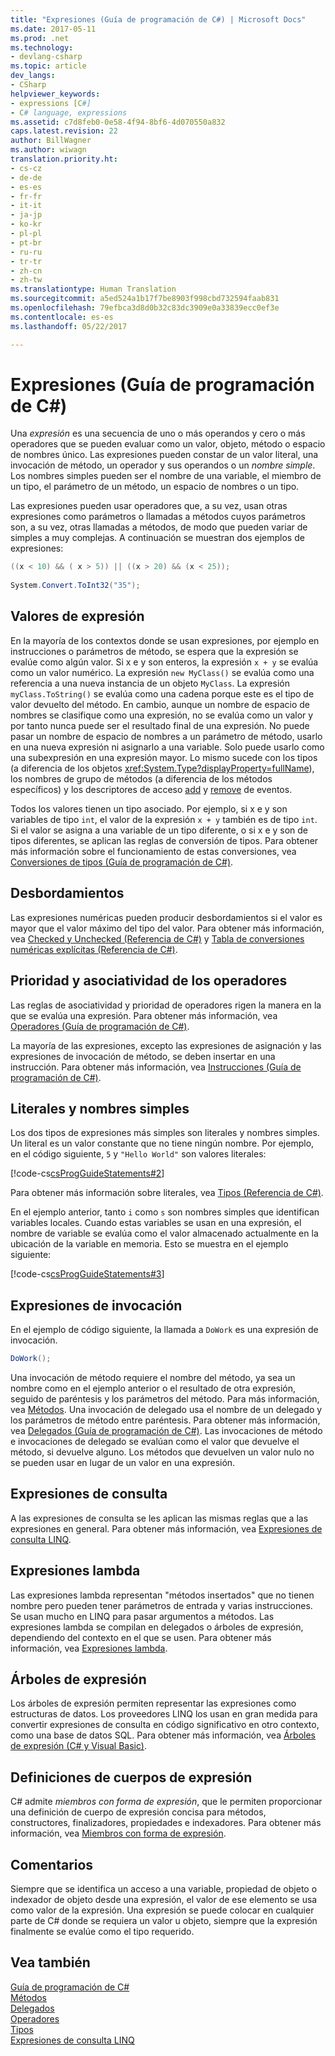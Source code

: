 ```yaml
---
title: "Expresiones (Guía de programación de C#) | Microsoft Docs"
ms.date: 2017-05-11
ms.prod: .net
ms.technology:
- devlang-csharp
ms.topic: article
dev_langs:
- CSharp
helpviewer_keywords:
- expressions [C#]
- C# language, expressions
ms.assetid: c7d8feb0-0e58-4f94-8bf6-4d070550a832
caps.latest.revision: 22
author: BillWagner
ms.author: wiwagn
translation.priority.ht:
- cs-cz
- de-de
- es-es
- fr-fr
- it-it
- ja-jp
- ko-kr
- pl-pl
- pt-br
- ru-ru
- tr-tr
- zh-cn
- zh-tw
ms.translationtype: Human Translation
ms.sourcegitcommit: a5ed524a1b17f7be8903f998cbd732594faab831
ms.openlocfilehash: 79efbca3d8d0b32c83dc3909e0a33839ecc0ef3e
ms.contentlocale: es-es
ms.lasthandoff: 05/22/2017

---
```

# <a name="expressions-c-programming-guide"></a>Expresiones (Guía de programación de C#)
Una *expresión* es una secuencia de uno o más operandos y cero o más operadores que se pueden evaluar como un valor, objeto, método o espacio de nombres único. Las expresiones pueden constar de un valor literal, una invocación de método, un operador y sus operandos o un *nombre simple*. Los nombres simples pueden ser el nombre de una variable, el miembro de un tipo, el parámetro de un método, un espacio de nombres o un tipo.  
  
 Las expresiones pueden usar operadores que, a su vez, usan otras expresiones como parámetros o llamadas a métodos cuyos parámetros son, a su vez, otras llamadas a métodos, de modo que pueden variar de simples a muy complejas. A continuación se muestran dos ejemplos de expresiones:  
  
```csharp  
((x < 10) && ( x > 5)) || ((x > 20) && (x < 25));
   
System.Convert.ToInt32("35");  
```  
  
## <a name="expression-values"></a>Valores de expresión  
 En la mayoría de los contextos donde se usan expresiones, por ejemplo en instrucciones o parámetros de método, se espera que la expresión se evalúe como algún valor. Si x e y son enteros, la expresión `x + y` se evalúa como un valor numérico. La expresión `new MyClass()` se evalúa como una referencia a una nueva instancia de un objeto `MyClass`. La expresión `myClass.ToString()` se evalúa como una cadena porque este es el tipo de valor devuelto del método. En cambio, aunque un nombre de espacio de nombres se clasifique como una expresión, no se evalúa como un valor y por tanto nunca puede ser el resultado final de una expresión. No puede pasar un nombre de espacio de nombres a un parámetro de método, usarlo en una nueva expresión ni asignarlo a una variable. Solo puede usarlo como una subexpresión en una expresión mayor. Lo mismo sucede con los tipos (a diferencia de los objetos <xref:System.Type?displayProperty=fullName>), los nombres de grupo de métodos (a diferencia de los métodos específicos) y los descriptores de acceso [add](../../../csharp/language-reference/keywords/add.md) y [remove](../../../csharp/language-reference/keywords/remove.md) de eventos.  
  
 Todos los valores tienen un tipo asociado. Por ejemplo, si x e y son variables de tipo `int`, el valor de la expresión `x + y` también es de tipo `int`. Si el valor se asigna a una variable de un tipo diferente, o si x e y son de tipos diferentes, se aplican las reglas de conversión de tipos. Para obtener más información sobre el funcionamiento de estas conversiones, vea [Conversiones de tipos (Guía de programación de C#)](../../../csharp/programming-guide/types/casting-and-type-conversions.md).  
  
## <a name="overflows"></a>Desbordamientos  
 Las expresiones numéricas pueden producir desbordamientos si el valor es mayor que el valor máximo del tipo del valor. Para obtener más información, vea [Checked y Unchecked (Referencia de C#)](../../../csharp/language-reference/keywords/checked-and-unchecked.md) y [Tabla de conversiones numéricas explícitas (Referencia de C#)](../../../csharp/language-reference/keywords/explicit-numeric-conversions-table.md).  
  
## <a name="operator-precedence-and-associativity"></a>Prioridad y asociatividad de los operadores  
 Las reglas de asociatividad y prioridad de operadores rigen la manera en la que se evalúa una expresión. Para obtener más información, vea [Operadores (Guía de programación de C#)](../../../csharp/programming-guide/statements-expressions-operators/operators.md).  
  
 La mayoría de las expresiones, excepto las expresiones de asignación y las expresiones de invocación de método, se deben insertar en una instrucción. Para obtener más información, vea [Instrucciones (Guía de programación de C#)](../../../csharp/programming-guide/statements-expressions-operators/statements.md).  
  
## <a name="literals-and-simple-names"></a>Literales y nombres simples  
 Los dos tipos de expresiones más simples son literales y nombres simples. Un literal es un valor constante que no tiene ningún nombre. Por ejemplo, en el código siguiente, `5` y `"Hello World"` son valores literales:  
  
 [!code-cs[csProgGuideStatements#2](../../../csharp/programming-guide/classes-and-structs/codesnippet/CSharp/expressions_1.cs)]  
  
 Para obtener más información sobre literales, vea [Tipos (Referencia de C#)](../../../csharp/language-reference/keywords/types.md).  
  
 En el ejemplo anterior, tanto `i` como `s` son nombres simples que identifican variables locales. Cuando estas variables se usan en una expresión, el nombre de variable se evalúa como el valor almacenado actualmente en la ubicación de la variable en memoria. Esto se muestra en el ejemplo siguiente:  
  
 [!code-cs[csProgGuideStatements#3](../../../csharp/programming-guide/classes-and-structs/codesnippet/CSharp/expressions_2.cs)]  
## <a name="invocation-expressions"></a>Expresiones de invocación  
 En el ejemplo de código siguiente, la llamada a `DoWork` es una expresión de invocación.  
  
```csharp
DoWork();  
```  
  
 Una invocación de método requiere el nombre del método, ya sea un nombre como en el ejemplo anterior o el resultado de otra expresión, seguido de paréntesis y los parámetros del método. Para más información, vea [Métodos](../../../csharp/programming-guide/classes-and-structs/methods.md). Una invocación de delegado usa el nombre de un delegado y los parámetros de método entre paréntesis. Para obtener más información, vea [Delegados (Guía de programación de C#)](../../../csharp/programming-guide/delegates/index.md). Las invocaciones de método e invocaciones de delegado se evalúan como el valor que devuelve el método, si devuelve alguno. Los métodos que devuelven un valor nulo no se pueden usar en lugar de un valor en una expresión.  

## <a name="query-expressions"></a>Expresiones de consulta  
 A las expresiones de consulta se les aplican las mismas reglas que a las expresiones en general. Para obtener más información, vea [Expresiones de consulta LINQ](../../../csharp/programming-guide/linq-query-expressions/index.md).  
  
## <a name="lambda-expressions"></a>Expresiones lambda  
 Las expresiones lambda representan "métodos insertados" que no tienen nombre pero pueden tener parámetros de entrada y varias instrucciones. Se usan mucho en LINQ para pasar argumentos a métodos. Las expresiones lambda se compilan en delegados o árboles de expresión, dependiendo del contexto en el que se usen. Para obtener más información, vea [Expresiones lambda](../../../csharp/programming-guide/statements-expressions-operators/lambda-expressions.md).  
  
## <a name="expression-trees"></a>Árboles de expresión  
 Los árboles de expresión permiten representar las expresiones como estructuras de datos. Los proveedores LINQ los usan en gran medida para convertir expresiones de consulta en código significativo en otro contexto, como una base de datos SQL. Para obtener más información, vea [Árboles de expresión (C# y Visual Basic)](http://msdn.microsoft.com/library/fb1d3ed8-d5b0-4211-a71f-dd271529294b).  
  
## <a name="expression-body-definitions"></a>Definiciones de cuerpos de expresión

C# admite *miembros con forma de expresión*, que le permiten proporcionar una definición de cuerpo de expresión concisa para métodos, constructores, finalizadores, propiedades e indexadores. Para obtener más información, vea [Miembros con forma de expresión](expression-bodied-members.md).

## <a name="remarks"></a>Comentarios  
 Siempre que se identifica un acceso a una variable, propiedad de objeto o indexador de objeto desde una expresión, el valor de ese elemento se usa como valor de la expresión. Una expresión se puede colocar en cualquier parte de C# donde se requiera un valor u objeto, siempre que la expresión finalmente se evalúe como el tipo requerido.  

## <a name="see-also"></a>Vea también  
 [Guía de programación de C#](../../../csharp/programming-guide/index.md)   
 [Métodos](../../../csharp/programming-guide/classes-and-structs/methods.md)   
 [Delegados](../../../csharp/programming-guide/delegates/index.md)   
 [Operadores](../../../csharp/programming-guide/statements-expressions-operators/operators.md)   
 [Tipos](../../../csharp/programming-guide/types/index.md)   
 [Expresiones de consulta LINQ](../../../csharp/programming-guide/linq-query-expressions/index.md)
